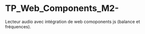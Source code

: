# TP_Web_Components_M2-
Lecteur audio avec intégration de web comoponents js (balance et fréquences).
